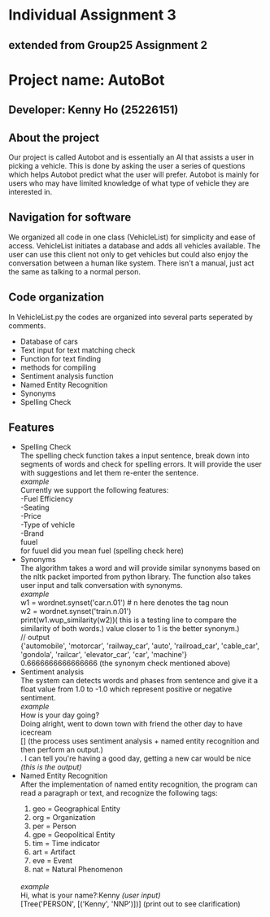<h1>Individual Assignment 3</h1>
<h2>extended from Group25 Assignment 2</h2>
<h1>Project name: AutoBot</h1>
<h2>Developer: Kenny Ho (25226151)</h2>


<h2>About the project</h2>
Our project is called Autobot and is essentially an AI that assists a user in picking a vehicle. This is done by asking the user a series of questions which helps Autobot predict what the user will prefer. Autobot is mainly for users who may have limited knowledge of what type of vehicle they are interested in.

<h2>Navigation for software</h2>
We organized all code in one class (VehicleList) for simplicity and ease of access. VehicleList initiates a database and adds all vehicles available. The user can use this client not only to get vehicles but could also enjoy the conversation between a human like system. There isn't a manual, just act the same as talking to a normal person.
<h2>Code organization</h2>
In VehicleList.py the codes are organized into several parts seperated by comments.
<ul>
<li>Database of cars</li>
<li>Text input for text matching check</li>
<li>Function for text finding </li>
<li>methods for compiling </li>
<li>Sentiment analysis function</li>
<li>Named Entity Recognition</li>
<li>Synonyms</li>
<li>Spelling Check</li>
 
</ul>

<h2>Features</h2>
<ul>
 <li>Spelling Check</li>
 The spelling check function takes a input sentence, break down into segments of words and check for spelling errors. It will provide the user with suggestions and let them re-enter the sentence. 
 </br>
 <i> example </i>
 </br>
 Currently we support the following features: 
 </br>
 -Fuel Efficiency </br>
 -Seating </br>
 -Price </br>
 -Type of vehicle </br>
 -Brand </br>
 fuuel </br>
for fuuel did you mean fuel (spelling check here) </br>
 
 <li>Synonyms</li>
 The algorithm takes a word and will provide similar synonyms based on the nltk packet imported from python library.
 The function also takes user input and talk conversation with synonyms.
 </br>
  <i> example </i>
  </br>
  w1 = wordnet.synset('car.n.01') # n here denotes the tag noun </br>
w2 = wordnet.synset('train.n.01') </br>
print(w1.wup_similarity(w2))( this is a testing line to compare the similarity of both words.) value closer to 1 is the better synonym.) </br>
// output </br>
{'automobile', 'motorcar', 'railway_car', 'auto', 'railroad_car', 'cable_car', 'gondola', 'railcar', 'elevator_car', 'car', 'machine'}
</br>
0.6666666666666666 (the synonym check mentioned above)
</br>
<li>Sentiment analysis</li>
The system can detects words and phases from sentence and give it a float value from 1.0 to -1.0 which represent positive or negative sentiment. 
</br>
 <i> example </i>
 </br>
 How is your day going? </br>
Doing alright, went to down town with friend the other day to have icecream </br>
[] (the process uses sentiment analysis + named entity recognition and then perform an output.) </br>
 . 
I can tell you're having a good day, getting a new car would be nice <i>(this is the output)</i> </br>

<li>Named Entity Recognition</li> 
 After the implementation of named entity recognition, the program can read a paragraph or text, and recognize the following tags:
  <ol>
  <li>geo = Geographical Entity</li>
  <li>org = Organization</li>
  <li>per = Person</li>
  <li>gpe = Geopolitical Entity</li>
  <li>tim = Time indicator</li>
  <li>art = Artifact</li>
  <li>eve = Event</li>
  <li>nat = Natural Phenomenon</li> 
  </ol>
  </br>
  <i> example </i>
  </br>
  Hi, what is your name?:Kenny <i>(user input)</i> </br>
[Tree('PERSON', [('Kenny', 'NNP')])] (print out to see clarification) </br>

  
</ul>


